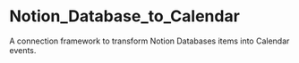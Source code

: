 # Notion_Database_to_Calendar
A connection framework to transform Notion Databases items into Calendar events.
